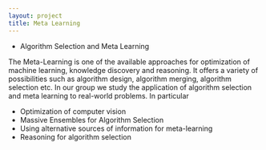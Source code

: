 ```yaml
---
layout: project
title: Meta Learning
---
```


  - Algorithm Selection and Meta Learning
  
  The Meta-Learning is one of the available approaches for optimization of machine learning, knowledge discovery and reasoning. It offers a variety of possibilities such as algorithm design, algorithm merging, algorithm selection etc. In our group we study the application of algorithm selection and meta learning to real-world problems. In particular 
  - Optimization of computer vision
  - Massive Ensembles for Algorithm Selection
  - Using alternative sources of information for meta-learning
  - Reasoning for algorithm selection


